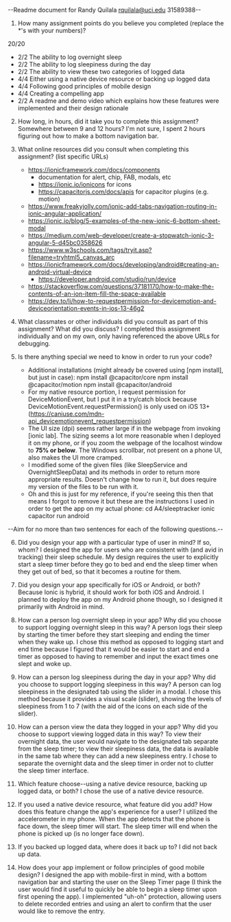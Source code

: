 --Readme document for Randy Quilala rquilala@uci.edu 31589388--

1. How many assignment points do you believe you completed (replace the *'s with your numbers)?

20/20
- 2/2 The ability to log overnight sleep
- 2/2 The ability to log sleepiness during the day
- 2/2 The ability to view these two categories of logged data
- 4/4 Either using a native device resource or backing up logged data
- 4/4 Following good principles of mobile design
- 4/4 Creating a compelling app
- 2/2 A readme and demo video which explains how these features were implemented and their design rationale

2. How long, in hours, did it take you to complete this assignment?
	Somewhere between 9 and 12 hours? I'm not sure, I spent 2 hours figuring out how to make a bottom navigation bar.

3. What online resources did you consult when completing this assignment? (list specific URLs)
	- https://ionicframework.com/docs/components
		- documentation for alert, chip, FAB, modals, etc
		- https://ionic.io/ionicons for icons
		- https://capacitorjs.com/docs/apis for capacitor plugins (e.g. motion)
	- https://www.freakyjolly.com/ionic-add-tabs-navigation-routing-in-ionic-angular-application/
	- https://ionic.io/blog/5-examples-of-the-new-ionic-6-bottom-sheet-modal
	- https://medium.com/web-developer/create-a-stopwatch-ionic-3-angular-5-d45bc0358626
	- https://www.w3schools.com/tags/tryit.asp?filename=tryhtml5_canvas_arc
	- https://ionicframework.com/docs/developing/android#creating-an-android-virtual-device
		- https://developer.android.com/studio/run/device
	- https://stackoverflow.com/questions/37181170/how-to-make-the-contents-of-an-ion-item-fill-the-space-available
	- https://dev.to/li/how-to-requestpermission-for-devicemotion-and-deviceorientation-events-in-ios-13-46g2


4. What classmates or other individuals did you consult as part of this assignment? What did you discuss?
	I completed this assignment individually and on my own, only having referenced the above URLs for debugging.


5. Is there anything special we need to know in order to run your code?
	- Additional installations (might already be covered using [npm install], but just in case):
		npm install @capacitor/core
		npm install @capacitor/motion
		npm install @capacitor/android
	- For my native resource portion, I request permission for DeviceMotionEvent, but I put it in a try/catch block because DeviceMotionEvent.requestPermission() is only used on iOS 13+ (https://caniuse.com/mdn-api_devicemotionevent_requestpermission)
	- The UI size (dpi) seems rather large if in the webpage from invoking [ionic lab]. The sizing seems a lot more reasonable when I deployed it on my phone, or if you zoom the webpage of the localhost window to **75% or below**. The Windows scrollbar, not present on a phone UI, also makes the UI more cramped.
	- I modified some of the given files (like SleepService and OvernightSleepData) and its methods in order to return more appropriate results. Doesn't change how to run it, but does require my version of the files to be run with it.
	- Oh and this is just for my reference, if you're seeing this then that means I forgot to remove it but these are the instructions I used in order to get the app on my actual phone:
		cd A4/sleeptracker
		ionic capacitor run android


--Aim for no more than two sentences for each of the following questions.--


6. Did you design your app with a particular type of user in mind? If so, whom?
	I designed the app for users who are consistent with (and avid in tracking) their sleep schedule. My design requires the user to explicitly start a sleep timer before they go to bed and end the sleep timer when they get out of bed, so that it becomes a routine for them.


7. Did you design your app specifically for iOS or Android, or both?
	Because Ionic is hybrid, it should work for both iOS and Android. I planned to deploy the app on my Android phone though, so I designed it primarily with Android in mind. 


8. How can a person log overnight sleep in your app? Why did you choose to support logging overnight sleep in this way?
	A person logs their sleep by starting the timer before they start sleeping and ending the timer when they wake up. I chose this method as opposed to logging start and end time because I figured that it would be easier to start and end a timer as opposed to having to remember and input the exact times one slept and woke up.


9. How can a person log sleepiness during the day in your app? Why did you choose to support logging sleepiness in this way?
	A person can log sleepiness in the designated tab using the slider in a modal. I chose this method because it provides a visual scale (slider), showing the levels of sleepiness from 1 to 7 (with the aid of the icons on each side of the slider).


10. How can a person view the data they logged in your app? Why did you choose to support viewing logged data in this way?
	To view their overnight data, the user would navigate to the designated tab separate from the sleep timer; to view their sleepiness data, the data is available in the same tab where they can add a new sleepiness entry. I chose to separate the overnight data and the sleep timer in order not to clutter the sleep timer interface.


11. Which feature choose--using a native device resource, backing up logged data, or both?
	I chose the use of a native device resource.


12. If you used a native device resource, what feature did you add? How does this feature change the app's experience for a user?
	I utilized the accelerometer in my phone. When the app detects that the phone is face down, the sleep timer will start. The sleep timer will end when the phone is picked up (is no longer face down).


13. If you backed up logged data, where does it back up to?
	I did not back up data.

14. How does your app implement or follow principles of good mobile design?
	I designed the app with mobile-first in mind, with a bottom navigation bar and starting the user on the Sleep Timer page (I think the user would find it useful to quickly be able to begin a sleep timer upon first opening the app). I implemented "uh-oh" protection, allowing users to delete recorded entries and using an alert to confirm that the user would like to remove the entry.
	